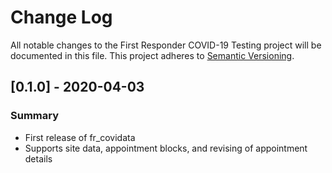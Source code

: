 # Change Log
All notable changes to the First Responder COVID-19 Testing project will be documented in this file.
This project adheres to [Semantic Versioning](http://semver.org/).


## [0.1.0] - 2020-04-03
### Summary
 - First release of fr_covidata
 - Supports site data, appointment blocks, and revising of appointment details
